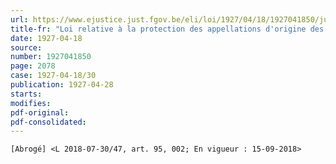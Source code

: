 ```yaml
---
url: https://www.ejustice.just.fgov.be/eli/loi/1927/04/18/1927041850/justel
title-fr: "Loi relative à la protection des appellations d'origine des vins et eaux-de-vie(NOTE : Consultation des versions antérieures à partir du 05-09-2018 et mise à jour au 05-09-2018)"
date: 1927-04-18
source:
number: 1927041850
page: 2078
case: 1927-04-18/30
publication: 1927-04-28
starts:
modifies:
pdf-original:
pdf-consolidated:
---
```


`[Abrogé] <L 2018-07-30/47, art. 95, 002; En vigueur : 15-09-2018>`
